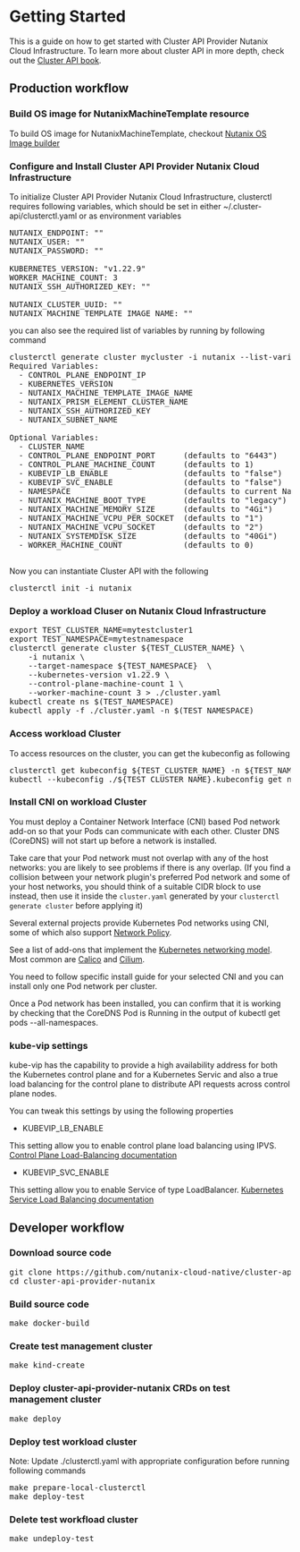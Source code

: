 # Getting Started

This is a guide on how to get started with Cluster API Provider Nutanix Cloud Infrastructure. To learn more about cluster API in more depth, check out the [Cluster API book](https://cluster-api.sigs.k8s.io/).

## Production workflow

### Build OS image for NutanixMachineTemplate resource
To build OS image for NutanixMachineTemplate, checkout [Nutanix OS Image builder](../tools/imagebuilder/README.md)

### Configure and Install Cluster API Provider Nutanix Cloud Infrastructure
To initialize Cluster API Provider Nutanix Cloud Infrastructure, clusterctl requires following variables, which should be set in either ~/.cluster-api/clusterctl.yaml or as environment variables
<pre>
NUTANIX_ENDPOINT: ""
NUTANIX_USER: ""
NUTANIX_PASSWORD: ""

KUBERNETES_VERSION: "v1.22.9"
WORKER_MACHINE_COUNT: 3
NUTANIX_SSH_AUTHORIZED_KEY: ""

NUTANIX_CLUSTER_UUID: ""
NUTANIX_MACHINE_TEMPLATE_IMAGE_NAME: ""
</pre>

you can also see the required list of variables by running by following command
<pre>
clusterctl generate cluster mycluster -i nutanix --list-variables           
Required Variables:
  - CONTROL_PLANE_ENDPOINT_IP
  - KUBERNETES_VERSION
  - NUTANIX_MACHINE_TEMPLATE_IMAGE_NAME
  - NUTANIX_PRISM_ELEMENT_CLUSTER_NAME
  - NUTANIX_SSH_AUTHORIZED_KEY
  - NUTANIX_SUBNET_NAME

Optional Variables:
  - CLUSTER_NAME
  - CONTROL_PLANE_ENDPOINT_PORT      (defaults to "6443")
  - CONTROL_PLANE_MACHINE_COUNT      (defaults to 1)
  - KUBEVIP_LB_ENABLE                (defaults to "false")
  - KUBEVIP_SVC_ENABLE               (defaults to "false")
  - NAMESPACE                        (defaults to current Namespace in the KubeConfig file)
  - NUTANIX_MACHINE_BOOT_TYPE        (defaults to "legacy")
  - NUTANIX_MACHINE_MEMORY_SIZE      (defaults to "4Gi")
  - NUTANIX_MACHINE_VCPU_PER_SOCKET  (defaults to "1")
  - NUTANIX_MACHINE_VCPU_SOCKET      (defaults to "2")
  - NUTANIX_SYSTEMDISK_SIZE          (defaults to "40Gi")
  - WORKER_MACHINE_COUNT             (defaults to 0)

</pre>

Now you can instantiate Cluster API with the following
<pre>
clusterctl init -i nutanix
</pre>

### Deploy a workload Cluser on Nutanix Cloud Infrastructure
<pre>
export TEST_CLUSTER_NAME=mytestcluster1
export TEST_NAMESPACE=mytestnamespace
clusterctl generate cluster ${TEST_CLUSTER_NAME} \
    -i nutanix \
    --target-namespace ${TEST_NAMESPACE}  \
    --kubernetes-version v1.22.9 \
    --control-plane-machine-count 1 \
    --worker-machine-count 3 > ./cluster.yaml
kubectl create ns $(TEST_NAMESPACE)
kubectl apply -f ./cluster.yaml -n $(TEST_NAMESPACE)
</pre>

### Access workload Cluster
To access resources on the cluster, you can get the kubeconfig as following
<pre>
clusterctl get kubeconfig ${TEST_CLUSTER_NAME} -n ${TEST_NAMESPACE} > ${TEST_CLUSTER_NAME}.kubeconfig
kubectl --kubeconfig ./${TEST_CLUSTER_NAME}.kubeconfig get nodes 
</pre>

### Install CNI on workload Cluster

You must deploy a Container Network Interface (CNI) based Pod network add-on so that your Pods can communicate with each other. Cluster DNS (CoreDNS) will not start up before a network is installed.

Take care that your Pod network must not overlap with any of the host networks: you are likely to see problems if there is any overlap. (If you find a collision between your network plugin's preferred Pod network and some of your host networks, you should think of a suitable CIDR block to use instead, then use it inside the `cluster.yaml` generated by your `clusterctl generate cluster` before applying it)

Several external projects provide Kubernetes Pod networks using CNI, some of which also support [Network Policy](https://kubernetes.io/docs/concepts/services-networking/network-policies/).

See a list of add-ons that implement the [Kubernetes networking model](https://kubernetes.io/docs/concepts/cluster-administration/networking/#how-to-implement-the-kubernetes-networking-model). Most common are [Calico](https://www.tigera.io/project-calico/) and [Cilium](https://cilium.io).

You need to follow specific install guide for your selected CNI and you can install only one Pod network per cluster.

Once a Pod network has been installed, you can confirm that it is working by checking that the CoreDNS Pod is Running in the output of kubectl get pods --all-namespaces.


### kube-vip settings

kube-vip has the capability to provide a high availability address for both the Kubernetes control plane and for a Kubernetes Servic and also a true load balancing for the control plane to distribute API requests across control plane nodes.

You can tweak this settings by using the following properties

- KUBEVIP_LB_ENABLE

This setting allow you to enable control plane load balancing using IPVS.
[Control Plane Load-Balancing documentation](https://kube-vip.chipzoller.dev/docs/about/architecture/#control-plane-load-balancing)

- KUBEVIP_SVC_ENABLE 

This setting allow you to enable Service of type LoadBalancer.
[Kubernetes Service Load Balancing documentation](https://kube-vip.chipzoller.dev/docs/about/architecture/#kubernetes-service-load-balancing)


## Developer workflow

### Download source code
<pre>
git clone https://github.com/nutanix-cloud-native/cluster-api-provider-nutanix.git
cd cluster-api-provider-nutanix
</pre>

### Build source code
<pre>
make docker-build
</pre>

### Create test management cluster
<pre>
make kind-create
</pre>

### Deploy cluster-api-provider-nutanix CRDs on test management cluster
<pre>
make deploy
</pre>
### Deploy test workload cluster
Note: Update ./clusterctl.yaml with appropriate configuration before running following commands
<pre>
make prepare-local-clusterctl
make deploy-test
</pre>

### Delete test workfload cluster
<pre>
make undeploy-test
</pre>
